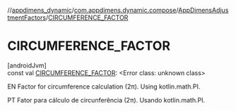 //[appdimens_dynamic](../../../README.md)/[com.appdimens.dynamic.compose](../README.md)/[AppDimensAdjustmentFactors](README.md)/[CIRCUMFERENCE_FACTOR](-c-i-r-c-u-m-f-e-r-e-n-c-e_-f-a-c-t-o-r.md)

# CIRCUMFERENCE_FACTOR

[androidJvm]\
const val [CIRCUMFERENCE_FACTOR](-c-i-r-c-u-m-f-e-r-e-n-c-e_-f-a-c-t-o-r.md): &lt;Error class: unknown class&gt;

EN Factor for circumference calculation (2π). Using kotlin.math.PI.

PT Fator para cálculo de circunferência (2π). Usando kotlin.math.PI.